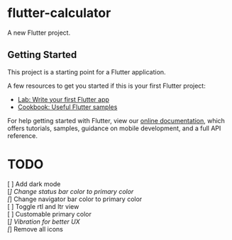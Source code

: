 # flutter-calculator

A new Flutter project.

## Getting Started

This project is a starting point for a Flutter application.

A few resources to get you started if this is your first Flutter project:

- [Lab: Write your first Flutter app](https://flutter.dev/docs/get-started/codelab)
- [Cookbook: Useful Flutter samples](https://flutter.dev/docs/cookbook)

For help getting started with Flutter, view our
[online documentation](https://flutter.dev/docs), which offers tutorials,
samples, guidance on mobile development, and a full API reference.


# TODO
[ ] Add dark mode  
[*] Change status bar color to primary color  
[*] Change navigator bar color to primary color  
[ ] Toggle rtl and ltr view  
[ ] Customable primary color  
[*] Vibration for better UX  
[*] Remove all icons
